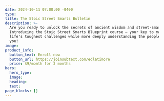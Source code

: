 ```yaml
---
date: 2024-10-11 07:00:00 -0400
type:
title: The Stoic Street Smarts Bulletin
description: >-
  Are you ready to unlock the secrets of ancient wisdom and street-smart savvy?
  Introducing the Stoic Street Smarts Blueprint course – your key to mastering
  life's toughest challenges while more deeply understanding the people around
  you!
image:
product_info:
  button_text: Enroll now
  button_url: https://joinsubtext.com/edlatimore
  price: $9/month for 3 months
hero:
  hero_type:
  image:
  heading:
  text:
page_blocks: []
---
```

